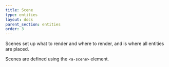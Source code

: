 ```yaml
---
title: Scene
type: entities
layout: docs
parent_section: entities
order: 3
---
```


Scenes set up what to render and where to render, and is where all entities are placed.

Scenes are defined using the ```<a-scene>``` element.
